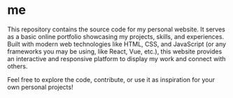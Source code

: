 # me
This repository contains the source code for my personal website. It serves as a basic online portfolio showcasing my projects, skills, and experiences. Built with modern web technologies like HTML, CSS, and JavaScript (or any frameworks you may be using, like React, Vue, etc.), this website provides an interactive and responsive platform to display my work and connect with others.

Feel free to explore the code, contribute, or use it as inspiration for your own personal projects!
